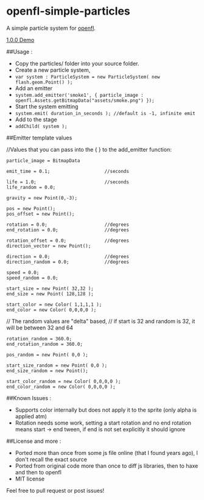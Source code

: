 openfl-simple-particles
=======================

A simple particle system for [openfl](http://openfl.org).

[ 1.0.0 Demo ](http://underscorediscovery.com/sven/openfl-simple-particles/)

##Usage : 

- Copy the particles/ folder into your source folder.
- Create a new particle system, 
- `var system : ParticleSystem = new ParticleSystem( new flash.geom.Point() );`
- Add an emitter 
- `system.add_emitter('smoke1', { particle_image : openfl.Assets.getBitmapData("assets/smoke.png") });`
- Start the system emitting
- `system.emit( duration_in_seconds ); //default is -1, infinite emit`
- Add to the stage
- `addChild( system );`

##Emitter template values

//Values that you can pass into the { } to the add_emitter function: 

    particle_image = BitmapData

    emit_time = 0.1; 					//seconds

    life = 1.0;							//seconds
    life_random = 0.0;

    gravity = new Point(0,-3);

    pos = new Point();
    pos_offset = new Point();
    
    rotation = 0.0;						//degrees
    end_rotation = 0.0;					//degrees

    rotation_offset = 0.0;				//degrees
    direction_vector = new Point();

    direction = 0.0;					//degrees
    direction_random = 0.0;				//degrees

    speed = 0.0;
    speed_random = 0.0;

    start_size = new Point( 32,32 );
    end_size = new Point( 128,128 );

    start_color = new Color( 1,1,1,1 );
    end_color = new Color( 0,0,0,0 );

// The random values are "delta" based, 
// if start is 32 and random is 32, it will be between 32 and 64

    rotation_random = 360.0;
    end_rotation_random = 360.0;

    pos_random = new Point( 0,0 );

    start_size_random = new Point( 0,0 );
    end_size_random = new Point();

    start_color_random = new Color( 0,0,0,0 );
    end_color_random = new Color( 0,0,0,0 );


##Known Issues :

- Supports color internally but does not apply it to the sprite (only alpha is applied atm)
- Rotation needs some work, setting a start rotation and no end rotation means start -> end tween, if end is not set explicitly it should ignore

##License and more :

- Ported more than once from some js file online (that I found years ago), I don't recall the exact source
- Ported from original code more than once to diff js libraries, then to haxe and then to openfl
- MIT license


Feel free to pull request or post issues!

